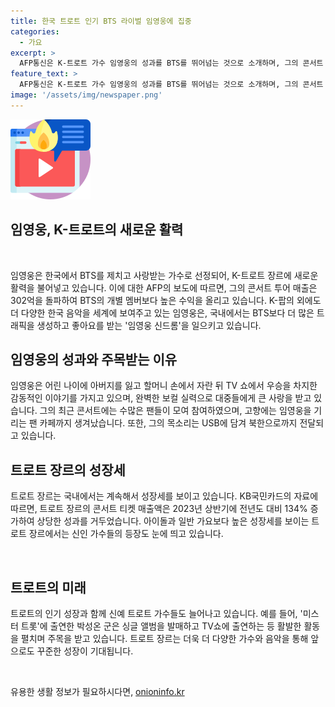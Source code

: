 ```yaml
---
title: 한국 트로트 인기 BTS 라이벌 임영웅에 집중
categories:
  - 가요
excerpt: >
  AFP통신은 K-트로트 가수 임영웅의 성과를 BTS를 뛰어넘는 것으로 소개하며, 그의 콘서트 투어 매출이 302억원을 돌파했고, BTS 개별 멤버보다 높은 주목도를 얻고 있다고 보도했다. 이에 대한 업계 전문가들의 분석과 트로트 장르의 국내 성장세도 소개되었다. 임영웅의 행보가 북한까지 전달되고 있는 것도 언급되었으며, 트로트 장르의 콘서트 티켓 매출액이 압도적으로 증가하고 있는 추세도 언급되었다. 또한, 신예 트로트 가수의 등장과 그들의 향후 전망도 주목되고 있다.
feature_text: >
  AFP통신은 K-트로트 가수 임영웅의 성과를 BTS를 뛰어넘는 것으로 소개하며, 그의 콘서트 투어 매출이 302억원을 돌파했고, BTS 개별 멤버보다 높은 주목도를 얻고 있다고 보도했다. 이에 대한 업계 전문가들의 분석과 트로트 장르의 국내 성장세도 소개되었다. 임영웅의 행보가 북한까지 전달되고 있는 것도 언급되었으며, 트로트 장르의 콘서트 티켓 매출액이 압도적으로 증가하고 있는 추세도 언급되었다. 또한, 신예 트로트 가수의 등장과 그들의 향후 전망도 주목되고 있다.
image: '/assets/img/newspaper.png'
---
```


<p><img src="/assets/img/news.png" alt="rentncar 속보" /></p>

<h2>임영웅, K-트로트의 새로운 활력</h2>

<p data-ke-size="size16">&nbsp;</p>

<p>임영웅은 한국에서 BTS를 제치고 사랑받는 가수로 선정되어, K-트로트 장르에 새로운 활력을 불어넣고 있습니다. 이에 대한 AFP의 보도에 따르면, 그의 콘서트 투어 매출은 302억을 돌파하여 BTS의 개별 멤버보다 높은 수익을 올리고 있습니다. K-팝의 외에도 더 다양한 한국 음악을 세계에 보여주고 있는 임영웅은, 국내에서는 BTS보다 더 많은 트래픽을 생성하고 좋아요를 받는 '임영웅 신드롬'을 일으키고 있습니다.</p></p>

<h2>임영웅의 성과와 주목받는 이유</h2>

<p>임영웅은 어린 나이에 아버지를 잃고 할머니 손에서 자란 뒤 TV 쇼에서 우승을 차지한 감동적인 이야기를 가지고 있으며, 완벽한 보컬 실력으로 대중들에게 큰 사랑을 받고 있습니다. 그의 최근 콘서트에는 수많은 팬들이 모여 참여하였으며, 고향에는 임영웅을 기리는 팬 카페까지 생겨났습니다. 또한, 그의 목소리는 USB에 담겨 북한으로까지 전달되고 있습니다.</p></p>

<h2>트로트 장르의 성장세</h2>

<p>트로트 장르는 국내에서는 계속해서 성장세를 보이고 있습니다. KB국민카드의 자료에 따르면, 트로트 장르의 콘서트 티켓 매출액은 2023년 상반기에 전년도 대비 134% 증가하여 상당한 성과를 거두었습니다. 아이돌과 일반 가요보다 높은 성장세를 보이는 트로트 장르에서는 신인 가수들의 등장도 눈에 띄고 있습니다.</p></p>

<p data-ke-size="size16">&nbsp;</p>

<h2>트로트의 미래</h2>

<p>트로트의 인기 성장과 함께 신예 트로트 가수들도 늘어나고 있습니다. 예를 들어, '미스터 트롯'에 출연한 박성온 군은 싱글 앨범을 발매하고 TV쇼에 출연하는 등 활발한 활동을 펼치며 주목을 받고 있습니다. 트로트 장르는 더욱 더 다양한 가수와 음악을 통해 앞으로도 꾸준한 성장이 기대됩니다.</p></p>

<p data-ke-size="size16">&nbsp;</p>
유용한 생활 정보가 필요하시다면, <a href="https://onioninfo.kr" rel="dofollow">onioninfo.kr</a>


